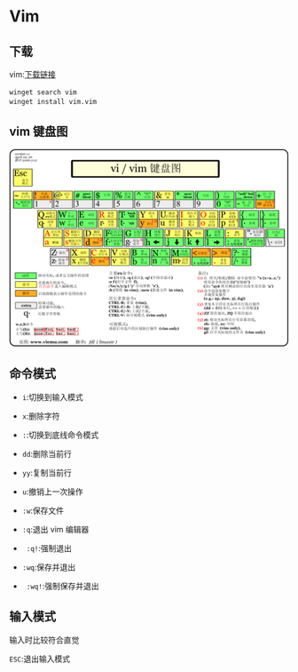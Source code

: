 # Vim

## 下载

vim:[下载链接](https://www.vim.org/download.php)

```sh
winget search vim
winget install vim.vim
```

## vim 键盘图

![vim graphical cheat sheet](./images/vim.png)

## 命令模式

- `i`:切换到输入模式

- `x`:删除字符

- `:`:切换到底线命令模式

- `dd`:删除当前行

- `yy`:复制当前行

- `u`:撤销上一次操作

- `:w`:保存文件

- `:q`:退出 vim 编辑器

- ` :q!`:强制退出

- `:wq`:保存并退出

- ` :wq!`:强制保存并退出

## 输入模式

输入时比较符合直觉

`ESC`:退出输入模式
